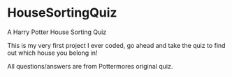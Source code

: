 # HouseSortingQuiz
A Harry Potter House Sorting Quiz

This is my very first project I ever coded, go ahead and take the quiz to find out which house you belong in!

All questions/answers are from Pottermores original quiz.
